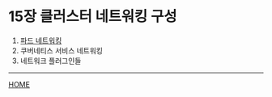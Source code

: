 # 15장 클러스터 네트워킹 구성

1. [파드 네트워킹](./01.md)
2. 쿠버네티스 서비스 네트워킹
3. 네트워크 플러그인들

-----
[HOME](../README.md)
